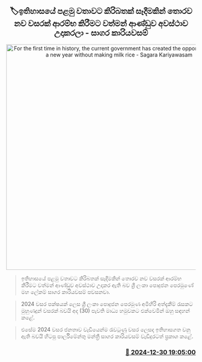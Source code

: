 <p align='center'><b><h2 align='center' title='For the first time in history, the current government has created the opportunity to start a new year without making milk rice - Sagara Kariyawasam'>🏷ඉතිහාසයේ පළමු වතාවට කිරිබතක් සෑදීමකින් තොරව නව වසරක් ආරම්භ කිරීමට වත්මන් ආණ්ඩුව අවස්ථාව උදාකරලා - සාගර කාරියවසම්</h2></b></p>
<p align='center'><img src='https://helakuru.sgp1.cdn.digitaloceanspaces.com/esana/images/lib/sagara-kariyawasam-archived.jpg' width='600' alt='For the first time in history, the current government has created the opportunity to start a new year without making milk rice - Sagara Kariyawasam'></p>

> ඉතිහාසයේ පළමු වතාවට කිරිබතක් සෑදීමකින් තොරව නව වසරක් ආරම්භ කිරීමට වත්මන් ආණ්ඩුව අවස්ථාව උදාකර ඇති බව ශ්‍රී ලංකා පොදුජන පෙරමුණේ මහ ලේකම් සාගර කාරියවසම් පවසනවා.

> 2024 වසර පක්ෂයක් ලෙස ශ්‍රී ලංකා පොදුජන පෙරමුණ අමිහිරි අත්දැකීම් රැසකට මුහුණදුන් වසරක් බවයි අද (30) පැවති මාධ්‍ය හමුවකට එක්වෙමින් ඔහු සඳහන් කළේ.

> එසේම 2024 වසර ජනතාව වැඩියෙන්ම රැවටුණු වසර ලෙසද ඉතිහාසගත වනු ඇති බවයි හිටපු පාර්ලිමේන්තු මන්ත්‍රී සාගර කාරියවසම් වැඩිදුරටත් ප්‍රකාශ කළේ. 



<h3 align='right'><a href='https://www.helakuru.lk/esana/p/106199/'>📅 2024-12-30 19:05:00</a></h3>

